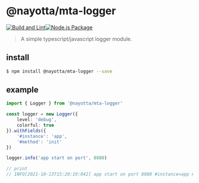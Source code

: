 # @nayotta/mta-logger

[![Build and Lint](https://github.com/nayotta/mta-logger/actions/workflows/build-and-lint.yml/badge.svg)](https://github.com/nayotta/mta-logger/actions/workflows/build.yml)[![Node.js Package](https://github.com/nayotta/mta-logger/actions/workflows/release.yml/badge.svg)](https://github.com/nayotta/mta-logger/actions/workflows/release.yml)

> A simple typescript/javascript logger module.

## install

```sh
$ npm install @nayotta/mta-logger --save
```

## example

```ts
import { Logger } from '@nayotta/mta-logger'

const logger = new Logger({
	level: 'debug',
	colorful: true
}).withFields({
	'#instance': 'app',
	'#method': 'init'
})

logger.info('app start on port', 8080)

// print
// INFO[2021-10-13T15:20:19:042] app start on port 8080 #instance=app #method=init
```
